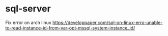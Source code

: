 # sql-server

Fix error on arch linux
https://developpaper.com/sql-on-linux-erro-unable-to-read-instance-id-from-var-opt-mssql-system-instance_id/
